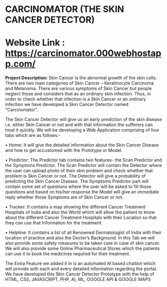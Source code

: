 # CARCINOMATOR (THE SKIN CANCER DETECTOR)
# Website Link :    https://carcinomator.000webhostapp.com/


**Project Description:**
Skin Cancer is the abnormal growth of the skin cells. There are two main categories of Skin Cancer – Keratinocyte Carcinoma and Melanoma. There are various symptoms of Skin Cancer but people neglect those and considers that as an ordinary skin infection. Thus, in order to check whether that infection is a Skin Cancer or an ordinary infection we have developed a Skin Cancer Detector named "Carcinomator".

The Skin Cancer Detector will give us an early prediction of the skin disease i.e. either Skin Cancer or not and with that information the sufferers can treat it quickly. We will be developing a Web Application comprising of four tabs which are as follows:-

• Home: It will give the detailed information about the Skin Cancer Disease and how to get accustomed with the Prototype or Model.

• Predictor: The Predictor tab contains two features- the Scan Predictor and the Symptoms Predictor. The Scan Predictor will contain the Detector where the user can upload photo of their skin problem and check whether that problem is Skin Cancer or not. The Detector will give a probability of predicting the Skin Cancer Disease. The Symptoms Predictor part will contain some set of questions where the user will be asked to fill those questions and based on his/her response the Model will give an immediate reply whether those Symptoms are of Skin Cancer or not.

• Tracker: It contains a map showing the different Cancer Treatment Hospitals of India and also the World which will allow the patient to know about the different Cancer Treatment Hospitals with their Location so that they can use that Information for the treatment.

• Helpline: It contains a list of all Renowned Dermatologist of India with their location of practice and also the Doctor’s Background. In this Tab we will also provide some safety measures to be taken care in case of skin cancer. We will also provide some Online Pharmaceutical Stores which the patients can use it to book the medicines required for their treatment.

The Extra Feature we added it in is an automated AI based chatbot which will provide with each and every detailed information regarding the portal. We have developed this Skin Cancer Detector Prototype with the help of HTML, CSS, JAVASCRIPT, PHP, AI, ML, GOOGLE API & GOOGLE MAPS
